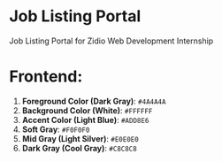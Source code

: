 # Job Listing Portal
Job Listing Portal for Zidio Web Development Internship

# Frontend:

1. **Foreground Color (Dark Gray)**: `#4A4A4A`
2. **Background Color (White)**: `#FFFFFF`
3. **Accent Color (Light Blue)**: `#ADD8E6`
4. **Soft Gray**: `#F0F0F0`
5. **Mid Gray (Light Silver)**: `#E0E0E0`
6. **Dark Gray (Cool Gray)**: `#C8C8C8`

